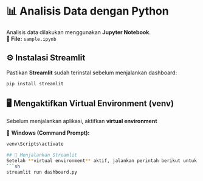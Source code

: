 # 📊 Analisis Data dengan Python

Analisis data dilakukan menggunakan **Jupyter Notebook**.  
**📂 File:** `sample.ipynb`

## ⚙️ Instalasi Streamlit  
Pastikan **Streamlit** sudah terinstal sebelum menjalankan dashboard:  
```sh
pip install streamlit
```

## 🖥️ Mengaktifkan Virtual Environment (venv)  
Sebelum menjalankan aplikasi, aktifkan **virtual environment**  

🔹 **Windows (Command Prompt):**  
```sh
venv\Scripts\activate

## 🚀 Menjalankan Streamlit  
Setelah **virtual environment** aktif, jalankan perintah berikut untuk memulai **dashboard**:  
```sh
streamlit run dashboard.py
```
```
